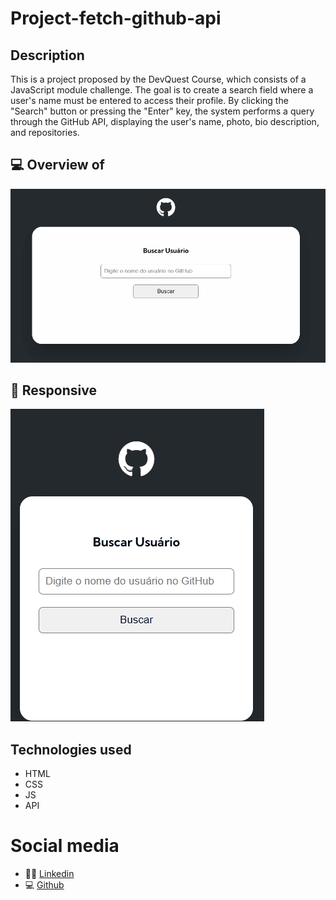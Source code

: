 # Project-fetch-github-api

## Description
This is a project proposed by the DevQuest Course, which consists of a JavaScript module challenge. The goal is to create a search field where a user's name must be entered to access their profile. By clicking the "Search" button or pressing the "Enter" key, the system performs a query through the GitHub API, displaying the user's name, photo, bio description, and repositories.

## 💻 Overview of

[<img src="./src/image/screen-project-fetch-github-api.gif" alt="">](https://github.com/ma17martins/project-fetch-github-api.git)

## 📳 Responsive

[<img src="./src/image/screen-project-fetch-github-api-mobile.gif">](https://github.com/ma17martins/project-fetch-github-api.git)
## Technologies used

- HTML 
- CSS 
- JS
- API


 # Social media

 - 👋🏾 [Linkedin](https://www.linkedin.com/in/matheus17martins/)
 - 💻 [Github](https://github.com/ma17martins)

